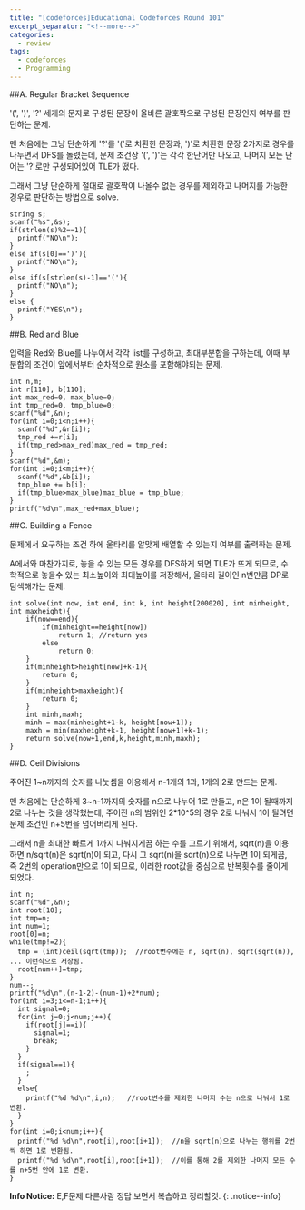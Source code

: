 ```yaml
---
title: "[codeforces]Educational Codeforces Round 101"
excerpt_separator: "<!--more-->"
categories:
  - review
tags:
  - codeforces
  - Programming
---
```


##A. Regular Bracket Sequence

'(', ')', '?' 세개의 문자로 구성된 문장이 올바른 괄호짝으로 구성된 문장인지 여부를 판단하는 문제.
<!--more-->
맨 처음에는 그냥 단순하게 '?'를 '('로 치환한 문장과, ')'로 치환한 문장 2가지로 경우를 나누면서 DFS를 돌렸는데,
문제 조건상 '(', ')'는 각각 한단어만 나오고, 나머지 모든 단어는 '?'로만 구성되어있어 TLE가 떴다.
<!--more-->
그래서 그냥 단순하게 절대로 괄호짝이 나올수 없는 경우를 제외하고 나머지를 가능한 경우로 판단하는 방법으로 solve.
```clike
string s;
scanf("%s",&s);
if(strlen(s)%2==1){
  printf("NO\n");
}
else if(s[0]==')'){
  printf("NO\n");
}
else if(s[strlen(s)-1]=='('){
  printf("NO\n");
}
else {
  printf("YES\n");
}
```

##B. Red and Blue

입력을 Red와 Blue를 나누어서 각각 list를 구성하고, 최대부분합을 구하는데, 이때 부분합의 조건이 앞에서부터 순차적으로 원소를 포함해야되는 문제.
```clike
int n,m;
int r[110], b[110];
int max_red=0, max_blue=0;
int tmp_red=0, tmp_blue=0;
scanf("%d",&n);
for(int i=0;i<n;i++){
  scanf("%d",&r[i]);
  tmp_red +=r[i];
  if(tmp_red>max_red)max_red = tmp_red;
}
scanf("%d",&m);
for(int i=0;i<m;i++){
  scanf("%d",&b[i]);
  tmp_blue += b[i];
  if(tmp_blue>max_blue)max_blue = tmp_blue;
}
printf("%d\n",max_red+max_blue);
```

##C. Building a Fence

문제에서 요구하는 조건 하에 울타리를 알맞게 배열할 수 있는지 여부를 출력하는 문제.
<!--more-->
A에서와 마찬가지로, 놓을 수 있는 모든 경우를 DFS하게 되면 TLE가 뜨게 되므로, 수학적으로 놓을수 있는 최소높이와 최대높이를 저장해서,
울타리 길이인 n번만큼 DP로 탐색해가는 문제.
```clike
int solve(int now, int end, int k, int height[200020], int minheight, int maxheight){
	if(now==end){
		if(minheight==height[now])
			return 1; //return yes
		else
			return 0;
	}
	if(minheight>height[now]+k-1){
		return 0;
	}
	if(minheight>maxheight){
		return 0;
	}
	int minh,maxh;
	minh = max(minheight+1-k, height[now+1]);
	maxh = min(maxheight+k-1, height[now+1]+k-1);
	return solve(now+1,end,k,height,minh,maxh);
}
```

##D. Ceil Divisions

주어진 1~n까지의 숫자를 나눗셈을 이용해서 n-1개의 1과, 1개의 2로 만드는 문제.
<!--more-->
맨 처음에는 단순하게 3~n-1까지의 숫자를 n으로 나누어 1로 만들고, n은 1이 될때까지 2로 나누는 것을 생각했는데,
주어진 n의 범위인 2*10^5의 경우 2로 나눠서 1이 될려면 문제 조건인 n+5번을 넘어버리게 된다.
<!--more-->
그래서 n을 최대한 빠르게 1까지 나눠지게끔 하는 수를 고르기 위해서, sqrt(n)을 이용하면 n/sqrt(n)은 sqrt(n)이 되고, 다시 그 sqrt(n)을 sqrt(n)으로 나누면 1이 되게끔, 즉 2번의 operation만으로 1이 되므로, 이러한 root값을 중심으로 반복횟수를 줄이게 되었다.
```clike
int n;
scanf("%d",&n);
int root[10];
int tmp=n;
int num=1;
root[0]=n;
while(tmp!=2){
  tmp = (int)ceil(sqrt(tmp));  //root변수에는 n, sqrt(n), sqrt(sqrt(n)), ... 이런식으로 저장됨.
  root[num++]=tmp;
}
num--;
printf("%d\n",(n-1-2)-(num-1)+2*num);
for(int i=3;i<=n-1;i++){
  int signal=0;
  for(int j=0;j<num;j++){
    if(root[j]==i){
      signal=1;
      break;
    }
  }
  if(signal==1){
    ;
  }
  else{
    printf("%d %d\n",i,n);   //root변수를 제외한 나머지 수는 n으로 나눠서 1로 변환.
  }
}
for(int i=0;i<num;i++){
  printf("%d %d\n",root[i],root[i+1]);  //n을 sqrt(n)으로 나누는 행위를 2번씩 하면 1로 변환됨.
  printf("%d %d\n",root[i],root[i+1]);  //이를 통해 2를 제외한 나머지 모든 수를 n+5번 안에 1로 변환.
}
```

**Info Notice:** E,F문제 다른사람 정답 보면서 복습하고 정리할것.
{: .notice--info}
